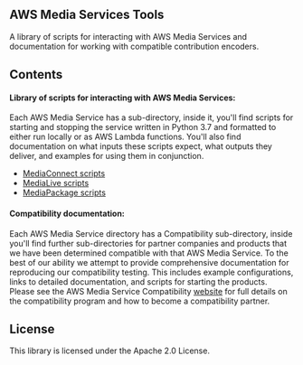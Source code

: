 ## AWS Media Services Tools

A library of scripts for interacting with AWS Media Services and documentation for working with compatible contribution encoders.


## Contents
#### Library of  scripts for interacting with AWS Media Services:

Each AWS Media Service has a sub-directory, inside it, you'll find scripts for starting and stopping the service written in Python 3.7 and formatted to either run locally or as AWS Lambda functions. You'll also find documentation on what inputs these scripts expect, what outputs they deliver, and examples for using them in conjunction.  
- [MediaConnect scripts](https://github.com/aws-samples/aws-media-services-tools/tree/master/MediaConnect/Compatibility/Examples)
- [MediaLive scripts](https://github.com/aws-samples/aws-media-services-tools/tree/master/MediaLive/Compatibility/Examples)
- [MediaPackage scripts](https://github.com/aws-samples/aws-media-services-tools/tree/master/MediaPackage/Compatibility/Examples)


#### Compatibility documentation:

Each AWS Media Service directory has a Compatibility sub-directory, inside you'll find further sub-directories for partner companies and products that we have been determined compatible with that AWS Media Service.  To the best of our ability we attempt to provide comprehensive documentation for reproducing our compatibility testing. This includes example configurations, links to detailed documentation, and scripts for starting the products.   
Please see the AWS Media Service Compatibility [website](https://aws.amazon.com/media-services/compatibility/#) for full details on the compatibility program and how to become a compatibility partner.


## License

This library is licensed under the Apache 2.0 License.
